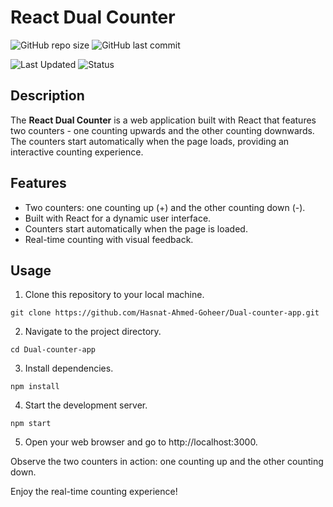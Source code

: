 # React Dual Counter
![GitHub repo size](https://img.shields.io/github/repo-size/Hasnat-Ahmed-Goheer/counter-app)
![GitHub last commit](https://img.shields.io/github/last-commit/Hasnat-Ahmed-Goheer/counter-app?color=blue)


![Last Updated](https://img.shields.io/github/last-commit/Hasnat-Ahmed-Goheer/counter-app?label=Last%20Updated&color=yellow)
![Status](https://img.shields.io/badge/Status-Completed-brightgreen)

## Description

The **React Dual Counter** is a web application built with React that features two counters - one counting upwards and the other counting downwards. The counters start automatically when the page loads, providing an interactive counting experience.

## Features

- Two counters: one counting up (+) and the other counting down (-).
- Built with React for a dynamic user interface.
- Counters start automatically when the page is loaded.
- Real-time counting with visual feedback.

## Usage

1. Clone this repository to your local machine.
 ```
git clone https://github.com/Hasnat-Ahmed-Goheer/Dual-counter-app.git
```

2. Navigate to the project directory.
```
cd Dual-counter-app
```

3. Install dependencies.
```
npm install
```

4. Start the development server.
```
npm start
```
5. Open your web browser and go to http://localhost:3000.

Observe the two counters in action: one counting up and the other counting down.

Enjoy the real-time counting experience!
